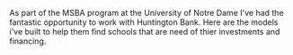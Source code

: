 As part of the MSBA program at the University of Notre Dame I've had the fantastic opportunity to work with Huntington Bank. Here are the models i've built to help them find schools that are need of thier investments and financing.
